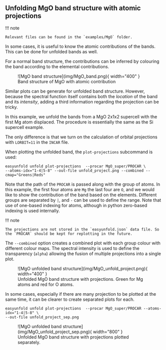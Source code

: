 ## Unfolding MgO band structure with atomic projections

!!! note
    
    Relevant files can be found in the `examples/MgO` folder.

In some cases, it is useful to know the atomic contributions of the bands.
This can be done for unfolded bands as well.

For a normal band structure, the contributions can be inferred by colouring the band according to the elemental contributions.

<figure markdown>
  ![MgO band structure](img/MgO_band.png){ width="400" }
  <figcaption> Band structure of MgO with atomic contribution </figcaption>
</figure>


Similar plots can be generate for unfolded band structure. However, because the spectral function itself contains both the *location* of the band and its *intensity*, adding a third information regarding the projection can be tricky.

In this example, we unfold the bands from a MgO 2x1x2 supercell with the first Mg atom displaced. The procedure is essentially the same as the Si supercell example.

The only difference is that we turn on the calculation of orbital projections with `LORBIT=11` in the `INCAR` file.

When plotting the unfolded band, the `plot-projections` subcommand is used:

```
easyunfold unfold plot-projections  --procar MgO_super/PROCAR \ 
--atoms-idx="1-4|5-8" --out-file unfold_project.png --combined --cmap="Greens|Reds"
```

Note that the path of the `PROCAR` is passed along with the group of atoms.
In this example, the first four atoms are `Mg` the last four are `O`, and we would
like to show the contribution of the band based on the elements.
Different groups are separated by `|`, and `-` can be used to define the range.
Note that use of one-based indexing for atoms, although in python zero-based indexing is used internally.


!!! note

    The projections are not stored in the `easyunfold.json` data file. So the `PROCAR` should be kept for replotting in the future.

The `--combined` option creates a combined plot with each group colour with different colour maps.
The spectral intensity is used to define the transparency (`alpha`) allowing the fusion of multiple
projections into a single plot.

<figure markdown>
  ![MgO unfolded band structure](img/MgO_unfold_project.png){ width="400" }
  <figcaption> Unfolded MgO band structure with projections. Green for Mg atoms and red for O atoms. </figcaption>
</figure>

In some cases, especially if there are many projection to be plotted at the same time, it can be clearer to create separated plots for each.

```
easyunfold unfold plot-projections  --procar MgO_super/PROCAR --atoms-idx="1-4|5-8" \ 
--out-file unfold_project_sep.png
```

<figure markdown>
  ![MgO unfolded band structure](img/MgO_unfold_project_sep.png){ width="800" }
  <figcaption> Unfolded MgO band structure with projections plotted separately. </figcaption>
</figure>






